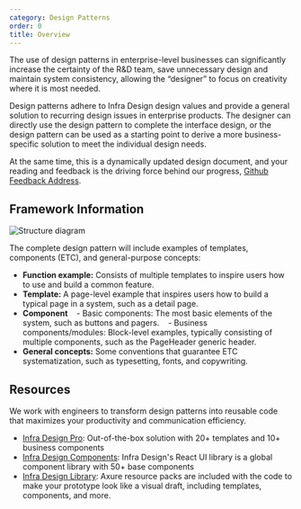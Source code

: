 ```yaml
---
category: Design Patterns
order: 0
title: Overview
---
```


The use of design patterns in enterprise-level businesses can significantly increase the certainty of the R&D team, save unnecessary design and maintain system consistency, allowing the “designer” to focus on creativity where it is most needed.

Design patterns adhere to Infra Design design values and provide a general solution to recurring design issues in enterprise products. The designer can directly use the design pattern to complete the interface design, or the design pattern can be used as a starting point to derive a more business-specific solution to meet the individual design needs.

At the same time, this is a dynamically updated design document, and your reading and feedback is the driving force behind our progress, [Github Feedback Address](https://github.com/ant-design/ant-design/issues).

## Framework Information

![Structure diagram](https://gw.alipayobjects.com/zos/rmsportal/NyWYOFQxJYElAwtUfSdv.png)

The complete design pattern will include examples of templates, components (ETC), and general-purpose concepts:

- **Function example:** Consists of multiple templates to inspire users how to use and build a common feature.
- **Template:** A page-level example that inspires users how to build a typical page in a system, such as a detail page.
- **Component**    - Basic components: The most basic elements of the system, such as buttons and pagers.    - Business components/modules: Block-level examples, typically consisting of multiple components, such as the PageHeader generic header.
- **General concepts:** Some conventions that guarantee ETC systematization, such as typesetting, fonts, and copywriting.

## Resources

We work with engineers to transform design patterns into reusable code that maximizes your productivity and communication efficiency.

- [Infra Design Pro](https://pro.ant.design): Out-of-the-box solution with 20+ templates and 10+ business components
- [Infra Design Components](/docs/react/introduce): Infra Design's React UI library is a global component library with 50+ base components
- [Infra Design Library](http://library.ant.design/): Axure resource packs are included with the code to make your prototype look like a visual draft, including templates, components, and more.
